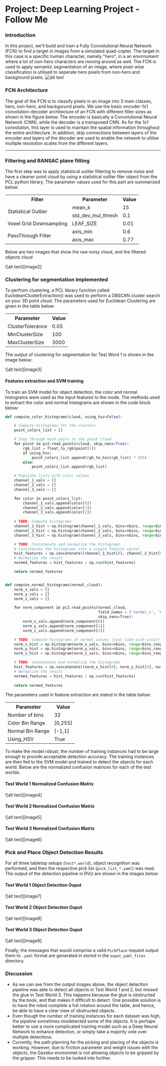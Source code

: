 # Project: Deep Learning Project - Follow Me
### Introduction
In this project,  we'll build and train a Fully Convolutional Neural Network (FCN) to find a target in images from a simulated quad-copter.  The target in this case is a specific human character, namely "hero", in a an envirnoment where a lot of non-hero characters are moving around as well. The FCN is used to apply semantic segmentation of an image, where pixel-wise classification is utilised to seperate hero pixels from non-hero and background pixels.
![alt text][image1]

[image1]: ./writeup_images/following.png


### FCN Architecture
The goal of the FCN is to classify pixels in an image into 3 main classes, hero, non-hero, and backgorund pixels. We use the basic encoder-1x1 convolution-decoder architecture of an FCN with different filter sizes as shown in the figure below. The encoder is basically a Convolutional Neural Network (CNN), while the decoder is a transposed CNN. As for the 1x1 convolution, this layer is used to maintain the spatial information throughout the entire architecture. 
In addition, skip connections between layers of the encoder and layers of the decoder are used to enable the network to utilise multiple resolution scales from the different layers.


---
### Filtering and RANSAC plane fitting
The first step was to apply statistical outlier filtering to remove noise and have a cleaner point cloud by using a statistical outlier filer object from the PCL python library. The parameter values used for this part are summarized below:

<table class="tg">
  <tr>
    <th class="tg-us36">Filter<br></th>
    <th class="tg-us36">Parameter<br></th>
    <th class="tg-us36">Value</th>
  </tr>
  <tr>
    <td class="tg-us36" rowspan="2">Statistical Outlier<br></td>
    <td class="tg-us36">mean_k</td>
    <td class="tg-us36">15</td>
  </tr>
  <tr>
    <td class="tg-us36">std_dev_mul_thresh</td>
    <td class="tg-us36">0.1<br></td>
  </tr>
  <tr>
    <td class="tg-us36">Voxel Grid Downsampling</td>
    <td class="tg-us36">LEAF_SIZE</td>
    <td class="tg-us36">0.01</td>
  </tr>
  <tr>
    <td class="tg-yw4l" rowspan="2">PassThrough Filter<br></td>
    <td class="tg-yw4l">axis_min</td>
    <td class="tg-yw4l">0.6</td>
  </tr>
  <tr>
    <td class="tg-yw4l">axis_max</td>
    <td class="tg-yw4l">0.77<br></td>
  </tr>
</table>

Below are two images that show the raw noisy cloud, and the filtered objects cloud


![alt text][image2]

### Clustering for segmentation implemented
To perfrom clustering, a PCL library function called EuclideanClusterExtraction() was used to perform a DBSCAN cluster search on your 3D point cloud. The parameters used for Euclidean Clustering are given in the table below:

<table class="tg">
  <tr>
    <th class="tg-us36">Parameter<br></th>
    <th class="tg-us36">Value</th>
  </tr>
  <tr>
    <td class="tg-us36">ClusterTolerance</td>
    <td class="tg-us36">0.05<br></td>
  </tr>
  <tr>
    <td class="tg-us36">MinClusterSize</td>
    <td class="tg-us36">100<br></td>
  </tr>
  <tr>
    <td class="tg-us36">MaxClusterSize</td>
    <td class="tg-us36">3000<br></td>
  </tr>
</table>

The output of clustering for segmentation for Test Word 1 is shown in the image below:

![alt text][image3]


#### Features extraction and SVM training

To train an SVM model for object detection, the color and normal histograms were used as the input features to the mode. The methods used to extract the color and normal histograms are shown in the code block below:

```python
def compute_color_histograms(cloud, using_hsv=False):

    # Compute histograms for the clusters
    point_colors_list = []

    # Step through each point in the point cloud
    for point in pc2.read_points(cloud, skip_nans=True):
        rgb_list = float_to_rgb(point[3])
        if using_hsv:
            point_colors_list.append(rgb_to_hsv(rgb_list) * 255)
        else:
            point_colors_list.append(rgb_list)

    # Populate lists with color values
    channel_1_vals = []
    channel_2_vals = []
    channel_3_vals = []

    for color in point_colors_list:
        channel_1_vals.append(color[0])
        channel_2_vals.append(color[1])
        channel_3_vals.append(color[2])
    
    # TODO: Compute histograms
    channel_1_hist = np.histogram(channel_1_vals, bins=nbins, range=bins_range)
    channel_2_hist = np.histogram(channel_2_vals, bins=nbins, range=bins_range)
    channel_3_hist = np.histogram(channel_3_vals, bins=nbins, range=bins_range)

    # TODO: Concatenate and normalize the histograms
    # Concatenate the histograms into a single feature vector
    hist_features = np.concatenate((channel_1_hist[0], channel_2_hist[0], channel_3_hist[0])).astype(np.float64)
    # Normalize the result
    normed_features = hist_features / np.sum(hist_features)

    return normed_features 


def compute_normal_histograms(normal_cloud):
    norm_x_vals = []
    norm_y_vals = []
    norm_z_vals = []

    for norm_component in pc2.read_points(normal_cloud,
                                          field_names = ('normal_x', 'normal_y', 'normal_z'),
                                          skip_nans=True):
        norm_x_vals.append(norm_component[0])
        norm_y_vals.append(norm_component[1])
        norm_z_vals.append(norm_component[2])

    # TODO: Compute histograms of normal values (just like with color)
    norm_x_hist = np.histogram(norm_x_vals, bins=nbins, range=bins_range)
    norm_y_hist = np.histogram(norm_y_vals, bins=nbins, range=bins_range)
    norm_z_hist = np.histogram(norm_z_vals, bins=nbins, range=bins_range)

    # TODO: Concatenate and normalize the histograms
    hist_features = np.concatenate((norm_x_hist[0], norm_y_hist[0], norm_z_hist[0])).astype(np.float64)
    # Normalize the result
    normed_features = hist_features / np.sum(hist_features)
    
    return normed_features

```
The parameters used in feature extraction are stated in the table below:

<table class="tg">
  <tr>
    <th class="tg-us36">Parameter<br></th>
    <th class="tg-us36">Value</th>
  </tr>
  <tr>
    <td class="tg-us36">Number of bins</td>
    <td class="tg-us36">32<br></td>
  </tr>
  <tr>
    <td class="tg-us36">Color Bin Range</td>
    <td class="tg-us36">[0,255]<br></td>
  </tr>
    <tr>
    <td class="tg-us36">Normal Bin Range</td>
    <td class="tg-us36">[-1,1]<br></td>
  </tr>
  <tr>
    <td class="tg-us36">Using_HSV</td>
    <td class="tg-us36">True<br></td>
  </tr>
</table>

To make the model robust, the number of training instances had to be large enough to provide acceptable detection accuracy. The training instances are then fed to the SVM model and trained to detect the objects for each world. Below are the normalized confusion matrices for each of the test worlds:
#### Test World 1 Normalized Confusion Matrix
![alt text][image4]
#### Test World 2 Normalized Confusion Matrix
![alt text][image5]
#### Test World 3 Normalized Confusion Matrix
![alt text][image6]


### Pick and Place Object Detection Results

For all three tabletop setups (`test*.world`), object recognition was performed, and then the respective pick list (`pick_list_*.yaml`) was read. The output of the detection pipeline in RViz are shown in the images below:
#### Test World 1 Object Detection Ouput
![alt text][image7]
#### Test World 2 Object Detection Ouput
![alt text][image8]
#### Test World 3 Object Detection Ouput
![alt text][image9]


Finally, the messages that would comprise a valid `PickPlace` request output them to `.yaml` format are generated in stored in the `ouput_yaml_files` directory.

### Discussion
- As we can see from the output images above, the object detection pipeline was able to detect all objects in Test World 1 and 2, but missed the glue in Test World 3. This happens because the glue is obstructed by the book, and that makes it difficult to detect. One possible solution is to have the robot complete a full rotation around the table, and hence, be able to have a clear view of obstructed objects.
- Even though the number of training instances for each dataset was high, the pipeline sometimes misdetected some of the objects. It is perhaps better to use a more complicated training model such as a Deep Neural Network to enhance detection, or simply take a majority vote over multiple detections.
- Currently, the path planning for the picking and placing of the objects is working. However, due to friction parameter and weight issues with the objects, the Gazebo environmet is not allowing objects to be gripped by the gripper. This needs to be looked into further.


  

